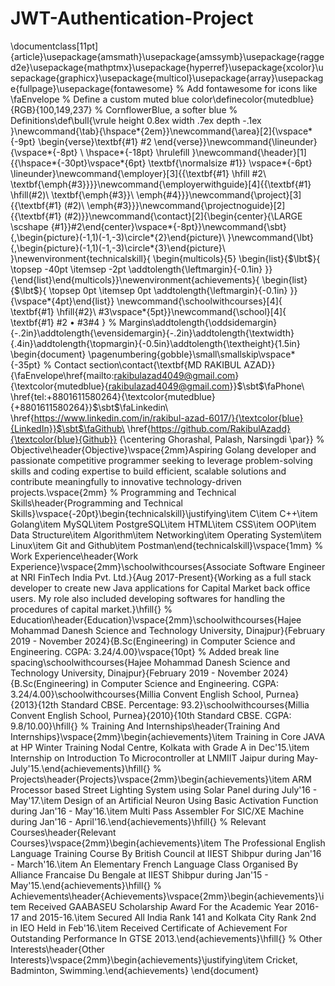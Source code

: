 # JWT-Authentication-Project

\documentclass[11pt]{article}\usepackage{amsmath}\usepackage{amssymb}\usepackage{ragged2e}\usepackage{mathptmx}\usepackage{hyperref}\usepackage{xcolor}\usepackage{graphicx}\usepackage{multicol}\usepackage{array}\usepackage{fullpage}\usepackage{fontawesome} % Add fontawesome for icons like \faEnvelope
% Define a custom muted blue color\definecolor{mutedblue}{RGB}{100,149,237} % CornflowerBlue, a softer blue
% Definitions\def\bull{\vrule height 0.8ex width .7ex depth -.1ex }\newcommand{\tab}{\hspace*{2em}}\newcommand{\area}[2]{\vspace*{-9pt} \begin{verse}\textbf{#1}   #2 \end{verse}}\newcommand{\lineunder}{\vspace*{-8pt} \ \hspace*{-18pt} \hrulefill \}\newcommand{\header}[1]{{\hspace*{-30pt}\vspace*{6pt} \textbf{\normalsize #1}} \vspace*{-6pt} \lineunder}\newcommand{\employer}[3]{{\textbf{#1} \hfill #2\ \textbf{\emph{#3}}\}}\newcommand{\employerwithguide}[4]{{\textbf{#1} \hfill(#2)\ \textbf{\emph{#3}}\ \emph{#4}}}\newcommand{\project}[3]{{\textbf{#1} (#2)\ \emph{#3}\}}\newcommand{\projectnoguide}[2]{{\textbf{#1} (#2)\}}\newcommand{\contact}[2]{\begin{center}{\LARGE \scshape {#1}}\#2\end{center}\vspace*{-8pt}}\newcommand{\sbt}{,\begin{picture}(-1,1)(-1,-3)\circle*{2}\end{picture}\ }\newcommand{\lbt}{,\begin{picture}(-1,1)(-1,-3)\circle*{3}\end{picture}\ }\newenvironment{technicalskill}{    \begin{multicols}{5}    \begin{list}{$\lbt$}{        \topsep -40pt        \itemsep -2pt        \addtolength{\leftmargin}{-0.1in}    }}{\end{list}\end{multicols}}\newenvironment{achievements}{    \begin{list}{$\lbt$}{        \topsep 0pt        \itemsep 0pt        \addtolength{\leftmargin}{-0.1in}    }}{\vspace*{4pt}\end{list}}
\newcommand{\schoolwithcourses}[4]{ \textbf{#1} \hfill{#2}\    #3\\vspace*{5pt}}\newcommand{\school}[4]{ \textbf{#1} #2 $\bullet$ #3\#4 \}
% Margins\addtolength{\oddsidemargin}{-.2in}\addtolength{\evensidemargin}{-.2in}\addtolength{\textwidth}{.4in}\addtolength{\topmargin}{-0.5in}\addtolength{\textheight}{1.5in}
\begin{document}
\pagenumbering{gobble}\small\smallskip\vspace*{-35pt}
% Contact section\contact{\textbf{MD RAKIBUL AZAD}}{\faEnvelope\href{mailto:rakibulazad4049@gmail.com}{\textcolor{mutedblue}{rakibulazad4049@gmail.com}}$\sbt$\faPhone\ \href{tel:+8801611580264}{\textcolor{mutedblue}{+8801611580264}}$\sbt$\faLinkedin\ \href{https://www.linkedin.com/in/rakibul-azad-6017/}{\textcolor{blue}{LinkedIn}}$\sbt$\faGithub\ \href{https://github.com/RakibulAzadd}{\textcolor{blue}{Github}} \{\centering Ghorashal, Palash, Narsingdi \par}}
% Objective\header{Objective}\vspace{2mm}Aspiring Golang developer and passionate competitive programmer seeking to leverage problem-solving skills and coding expertise to build efficient, scalable solutions and contribute meaningfully to innovative technology-driven projects.\vspace{2mm}
% Programming and Technical Skills\header{Programming and Technical Skills}\vspace{-20pt}\begin{technicalskill}\justifying\item C\item C++\item Golang\item MySQL\item PostgreSQL\item HTML\item CSS\item OOP\item Data Structure\item Algorithm\item Networking\item Operating System\item Linux\item Git and Github\item Postman\end{technicalskill}\vspace{1mm}
% Work Experience\header{Work Experience}\vspace{2mm}\schoolwithcourses{Associate Software Engineer at NRI FinTech India Pvt. Ltd.}{Aug 2017-Present}{Working as a full stack developer to create new Java applications for Capital Market back office users. My role also included developing softwares for handling the procedures of capital market.}\hfill{}
% Education\header{Education}\vspace{2mm}\schoolwithcourses{Hajee Mohammad Danesh Science and Technology University, Dinajpur}{February 2019 - November 2024}{B.Sc(Engineering) in Computer Science and Engineering. CGPA: 3.24/4.00}\vspace{10pt} % Added break line spacing\schoolwithcourses{Hajee Mohammad Danesh Science and Technology University, Dinajpur}{February 2019 - November 2024}{B.Sc(Engineering) in Computer Science and Engineering. CGPA: 3.24/4.00}\schoolwithcourses{Millia Convent English School, Purnea}{2013}{12th Standard CBSE. Percentage: 93.2}\schoolwithcourses{Millia Convent English School, Purnea}{2010}{10th Standard CBSE. CGPA: 9.8/10.00}\hfill{}
% Training And Internships\header{Training And Internships}\vspace{2mm}\begin{achievements}\item Training in Core JAVA at HP Winter Training Nodal Centre, Kolkata with Grade A in Dec'15.\item Internship on Introduction To Microcontroller at LNMIIT Jaipur during May-July'15.\end{achievements}\hfill{}
% Projects\header{Projects}\vspace{2mm}\begin{achievements}\item ARM Processor based Street Lighting System using Solar Panel during July'16 - May'17.\item Design of an Artificial Neuron Using Basic Activation Function during Jan'16 - May'16.\item Multi Pass Assembler For SIC/XE Machine during Jan'16 - April'16.\end{achievements}\hfill{}
% Relevant Courses\header{Relevant Courses}\vspace{2mm}\begin{achievements}\item The Professional English Language Training Course By British Council at IIEST Shibpur during Jan'16 - March'16.\item An Elementary French Language Class Organised By Alliance Francaise Du Bengale at IIEST Shibpur during Jan'15 - May'15.\end{achievements}\hfill{}
% Achievements\header{Achievements}\vspace{2mm}\begin{achievements}\item Received GAABASEU Scholarship Award For the Academic Year 2016-17 and 2015-16.\item Secured All India Rank 141 and Kolkata City Rank 2nd in IEO Held in Feb'16.\item Received Certificate of Achievement For Outstanding Performance In GTSE 2013.\end{achievements}\hfill{}
% Other Interests\header{Other Interests}\vspace{2mm}\begin{achievements}\justifying\item Cricket, Badminton, Swimming.\end{achievements}
\end{document}
